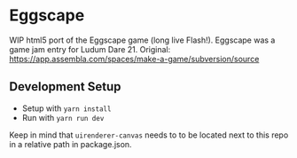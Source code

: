 # Eggscape

WIP html5 port of the Eggscape game (long live Flash!).
Eggscape was a game jam entry for Ludum Dare 21. Original: https://app.assembla.com/spaces/make-a-game/subversion/source

## Development Setup

* Setup with `yarn install`
* Run with `yarn run dev`

Keep in mind that `uirenderer-canvas` needs to to be located next to this repo in a relative path in package.json.
